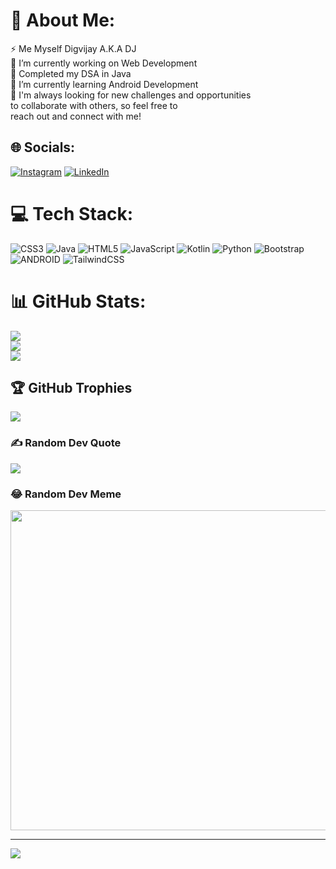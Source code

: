 # 💫 About Me:
⚡ Me Myself Digvijay A.K.A DJ<br>🔭 I’m currently working on Web Development<br>🤝 Completed my DSA in Java<br>🌱 I’m currently learning Android Development <br>💬  I'm always looking for new challenges and opportunities <br>       to collaborate with others, so feel free to <br>       reach out and connect with me!<br>


## 🌐 Socials:
[![Instagram](https://img.shields.io/badge/Instagram-%23E4405F.svg?logo=Instagram&logoColor=white)](https://instagram.com/_dj_m07_) [![LinkedIn](https://img.shields.io/badge/LinkedIn-%230077B5.svg?logo=linkedin&logoColor=white)](https://www.linkedin.com/in/digvijay-mangaonkar-178539259/)

# 💻 Tech Stack:
![CSS3](https://img.shields.io/badge/css3-%231572B6.svg?style=for-the-badge&logo=css3&logoColor=white) ![Java](https://img.shields.io/badge/java-%23ED8B00.svg?style=for-the-badge&logo=java&logoColor=white) ![HTML5](https://img.shields.io/badge/html5-%23E34F26.svg?style=for-the-badge&logo=html5&logoColor=white) ![JavaScript](https://img.shields.io/badge/javascript-%23323330.svg?style=for-the-badge&logo=javascript&logoColor=%23F7DF1E) ![Kotlin](https://img.shields.io/badge/kotlin-%230095D5.svg?style=for-the-badge&logo=kotlin&logoColor=white) ![Python](https://img.shields.io/badge/python-3670A0?style=for-the-badge&logo=python&logoColor=ffdd54) ![Bootstrap](https://img.shields.io/badge/bootstrap-%23563D7C.svg?style=for-the-badge&logo=bootstrap&logoColor=white) ![ANDROID](https://img.shields.io/badge/android-%2320232a.svg?style=for-the-badge&logo=android&logoColor=%a4c639) ![TailwindCSS](https://img.shields.io/badge/tailwindcss-%2338B2AC.svg?style=for-the-badge&logo=tailwind-css&logoColor=white)
# 📊 GitHub Stats:
![](https://github-readme-stats.vercel.app/api?username=DJ-BoT07&theme=dark&hide_border=false&include_all_commits=false&count_private=false)<br/>
![](https://github-readme-streak-stats.herokuapp.com/?user=DJ-BoT07&theme=dark&hide_border=false)<br/>
![](https://github-readme-stats.vercel.app/api/top-langs/?username=DJ-BoT07&theme=dark&hide_border=false&include_all_commits=false&count_private=false&layout=compact)

## 🏆 GitHub Trophies
![](https://github-profile-trophy.vercel.app/?username=DJ-BoT07&theme=discord&no-frame=false&no-bg=true&margin-w=4)

### ✍️ Random Dev Quote
![](https://quotes-github-readme.vercel.app/api?type=horizontal&theme=radical)

### 😂 Random Dev Meme
<img src="https://rm.up.railway.app/" width="512px"/>

---
[![](https://visitcount.itsvg.in/api?id=DJ-BoT07&icon=8&color=1)](https://visitcount.itsvg.in)

<!-- Proudly created with GPRM ( https://gprm.itsvg.in ) -->
